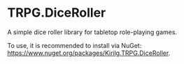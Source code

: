 # TRPG.DiceRoller
A simple dice roller library for tabletop role-playing games.

To use, it is recommended to install via NuGet: https://www.nuget.org/packages/Kirilg.TRPG.DiceRoller.
